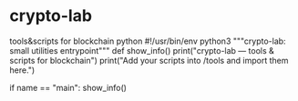 # crypto-lab
tools&amp;scripts for blockchain
python
#!/usr/bin/env python3
"""crypto-lab: small utilities entrypoint"""
def show_info()
    print("crypto-lab — tools & scripts for blockchain")
    print("Add your scripts into /tools and import them here.")

if name == "main":
    show_info()
